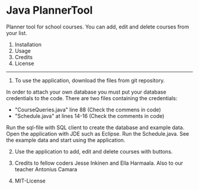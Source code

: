 # Java PlannerTool
Planner tool for school courses.
You can add, edit and delete courses from your list.

1. Installation
2. Usage
3. Credits 
4. License

-----------------------------------------------------------------------------------------------------------------------------------
1. To use the application, download the files from git repository.

In order to attach your own database you must put your database credentials to the code. 
There are two files containing the credentials:
- "CourseQueries.java" line 88 (Check the commens in code)
- "Schedule.java" at lines 14-16 (Check the comments in code)

Run the sql-file with SQL client to create the database and example data. Open the application with JDE such as Eclipse. Run the Schedule.java. See the example data and start using the application.

2. Use the application to add, edit and delete courses with buttons.

3. Credits to fellow coders Jesse Inkinen and Ella Harmaala. Also to our teacher Antonius Camara

4. MIT-License

